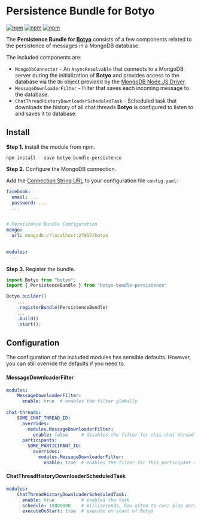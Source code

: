 # Persistence Bundle for Botyo
[![npm](https://img.shields.io/npm/v/botyo-bundle-persistence.svg)](https://www.npmjs.com/package/botyo-bundle-persistence)
[![npm](https://img.shields.io/npm/dt/botyo-bundle-persistence.svg)](https://www.npmjs.com/package/botyo-bundle-persistence)
[![npm](https://img.shields.io/npm/l/botyo-bundle-persistence.svg)]()

The **Persistence Bundle for [Botyo](https://github.com/ivkos/botyo)** consists of a few components related to the persistence of messages in a MongoDB database.

The included components are:
- `MongoDbConnector` - An `AsyncResolvable` that connects to a MongoDB server during the initialization of **Botyo** and provides access to the database via the `Db` object provided by the [MongoDB Node.JS Driver](https://mongodb.github.io/node-mongodb-native/).
- `MessageDownloaderFilter` - Filter that saves each incoming message to the database.
- `ChatThreadHistoryDownloaderScheduledTask` - Scheduled task that downloads the history of all chat threads **Botyo** is configured to listen to and saves it to database.

## Install
**Step 1.** Install the module from npm.

`npm install --save botyo-bundle-persistence`

**Step 2.** Configure the MongoDB connection.

Add the [Connection String URL](https://docs.mongodb.com/manual/reference/connection-string/) to your configuration file `config.yaml`:
```yaml
facebook:
  email: ...
  password: ...
  ...


# Persistence Bundle Configuration
mongo:
  url: mongodb://localhost:27017/botyo

  
modules:
  ...
```

**Step 3.** Register the bundle.
```typescript
import Botyo from "botyo";
import { PersistenceBundle } from "botyo-bundle-persistence"

Botyo.builder()
    ...
    .registerBundle(PersistenceBundle)
    ...
    .build()
    .start();
```

## Configuration
The configuration of the included modules has sensible defaults. However, you can still override the defaults if you need to.

#### MessageDownloaderFilter
```yaml
modules:
    MessageDownloaderFilter:
      enable: true  # enables the filter globally
      
chat-threads:
    SOME_CHAT_THREAD_ID:
      overrides:
        modules.MessageDownloaderFilter:
          enable: false     # disables the filter for this chat thread
      participants:
        SOME_PARTICIPANT_ID:
          overrides:
            modules.MessageDownloaderFilter:
              enable: true  # enables the filter for this participant of this chat thread
```

#### ChatThreadHistoryDownloaderScheduledTask
```yaml
modules:
    ChatThreadHistoryDownloaderScheduledTask:
      enable: true          # enables the task
      schedule: 10800000    # milliseconds, how often to run; also accepts cron strings
      executeOnStart: true  # execute on start of Botyo
```
